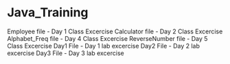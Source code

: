 # Java_Training

Employee file - Day 1 Class Excercise
Calculator file - Day 2 Class Excercise
Alphabet_Freq file - Day 4 Class Excercise
ReverseNumber file - Day 5 Class Excercise
Day1 File - Day 1 lab excercise
Day2 File - Day 2 lab excercise
Day3 File - Day 3 lab excercise
